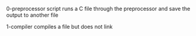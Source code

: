 0-preprocessor script runs a C file through the preprocessor and save the output to another file

1-compiler compiles a file but does not link

